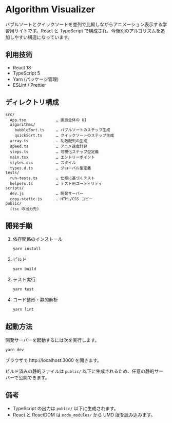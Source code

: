 # Algorithm Visualizer

バブルソートとクイックソートを並列で比較しながらアニメーション表示する学習用サイトです。React と TypeScript で構成され、今後別のアルゴリズムを追加しやすい構造になっています。

## 利用技術
- React 18
- TypeScript 5
- Yarn (パッケージ管理)
- ESLint / Prettier

## ディレクトリ構成
```
src/
  App.tsx             … 画面全体の UI
  algorithms/
    bubbleSort.ts     … バブルソートのステップ生成
    quickSort.ts      … クイックソートのステップ生成
  array.ts            … 乱数配列の生成
  speed.ts            … アニメ速度計算
  steps.ts            … 可視化ステップ型定義
  main.tsx            … エントリーポイント
  styles.css          … スタイル
  types.d.ts          … グローバル型定義
tests/
  run-tests.ts        … 仕様に基づくテスト
  helpers.ts          … テスト用ユーティリティ
scripts/
  dev.js              … 開発サーバー
  copy-static.js      … HTML/CSS コピー
public/
  (tsc の出力先)
```

## 開発手順
1. 依存関係のインストール
   ```bash
   yarn install
   ```
2. ビルド
   ```bash
   yarn build
   ```
3. テスト実行
   ```bash
   yarn test
   ```
4. コード整形・静的解析
   ```bash
   yarn lint
   ```

## 起動方法
開発サーバーを起動するには次を実行します。

```bash
yarn dev
```

ブラウザで http://localhost:3000 を開きます。

ビルド済みの静的ファイルは `public/` 以下に生成されるため、任意の静的サーバーで公開できます。

## 備考
- TypeScript の出力は `public/` 以下に生成されます。
- React と ReactDOM は `node_modules/` から UMD 版を読み込みます。

